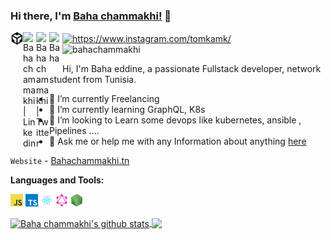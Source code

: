 ### Hi there, I'm [Baha chammakhi!](https://www.bahachammakhi.tn/) 👋

<a href="https://www.bahachammakhi.tn/projects">
  <img align="left" alt="Baha chammakhi | Website" width="20px" src="https://raw.githubusercontent.com/anuraghazra/anuraghazra/master/assets/codesandbox.svg" />
</a>
<a href="https://linkedin.com/in/baha-chammakhi" target="_blank">
  <img align="left" alt="Bahachammakhi | Linkedin " width="21px" src="http://www.prepare1.com/wp-content/uploads/2014/04/linkedin-logo-high-res-1254-1024x1024.jpg"</a>
<a href="https://twitter.com/bahachammakhi">
  <img align="left" alt="Baha chammakhi | Twitter" width="21px" src="https://raw.githubusercontent.com/anuraghazra/anuraghazra/master/assets/twitter.svg" />
</a>
   <a href="https://www.instagram.com/bahadevchammakhi/" target="blank"><img align="center" src="https://cdn.jsdelivr.net/npm/simple-icons@3.0.1/icons/instagram.svg" alt="https://www.instagram.com/tomkamk/" height="20" width="20" /></a>
<a href="https://www.facebook.com/bahadevchammakhi">
  <img align="left" alt=Baha chammakhi's Facebook" width="21px" src="https://cdn.jsdelivr.net/npm/simple-icons@3.0.1/icons/facebook.svg" />
</a>

<br />
<img src="https://komarev.com/ghpvc/?username=bahachammakhi" alt="bahachammakhi" />
<br />

Hi, I'm Baha eddine, a passionate Fullstack developer, network student from Tunisia.

- 🔭 I’m currently Freelancing 
- 🌱 I’m currently learning GraphQL, K8s 
- 👯 I’m looking to Learn some devops like kubernetes, ansible , Pipelines ....
- 💬 Ask me or help me with any Information about anything [here](https://github.com/bahachammakhi/bahachammakhi/issues)

`Website` - [Bahachammakhi.tn](https://www.bahachammakhi.tn/)

**Languages and Tools:**  

<code><img height="20" src="https://raw.githubusercontent.com/github/explore/80688e429a7d4ef2fca1e82350fe8e3517d3494d/topics/javascript/javascript.png"></code>
<code><img height="20" src="https://raw.githubusercontent.com/github/explore/80688e429a7d4ef2fca1e82350fe8e3517d3494d/topics/typescript/typescript.png"></code>
<code><img height="20" src="https://raw.githubusercontent.com/github/explore/80688e429a7d4ef2fca1e82350fe8e3517d3494d/topics/react/react.png"></code>
<code><img height="20" src="https://raw.githubusercontent.com/github/explore/5c058a388828bb5fde0bcafd4bc867b5bb3f26f3/topics/graphql/graphql.png"></code>
<code><img height="20" src="https://raw.githubusercontent.com/github/explore/80688e429a7d4ef2fca1e82350fe8e3517d3494d/topics/nodejs/nodejs.png"></code>    


<a href="https://github.com/anuraghazra/github-readme-stats">
  <img align="center" src="https://github-readme-stats.vercel.app/api?username=bahachammakhi&show_icons=true&include_all_commits=true" alt="Baha chammakhi's github stats" />
</a>
<a href="https://github.com/anuraghazra/github-readme-stats">
  <!-- Change the `github-readme-stats.anuraghazra1.vercel.app` to `github-readme-stats.vercel.app`  -->
  <img align="center" src="https://github-readme-stats.vercel.app/api/top-langs/?username=bahachammakhi&layout=compact&theme=radical" />
</a>

